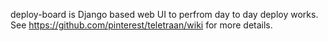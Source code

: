 deploy-board is Django based web UI to perfrom day to day deploy works.
See https://github.com/pinterest/teletraan/wiki for more details.